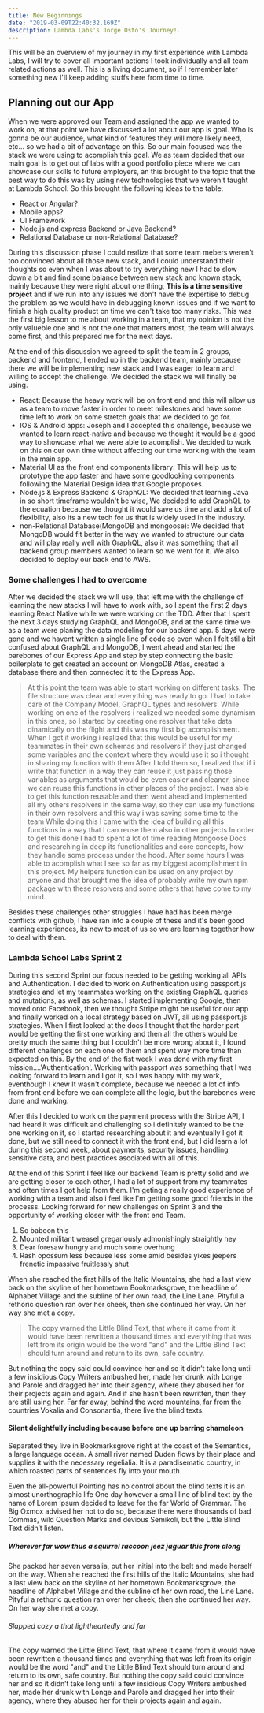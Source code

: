 ```yaml
---
title: New Beginnings
date: "2019-03-09T22:40:32.169Z"
description: Lambda Labs's Jorge Osto's Journey!.
---
```


This will be an overview of my journey in my first experience with Lambda Labs, I will try to cover all important actions I took individually and all team related actions as well. This is a living document, so if I remember later something new I'll keep adding stuffs here from time to time.

## Planning out our App

When we were approved our Team and assigned the app we wanted to work on, at that point we have discussed a lot about our app is goal. Who is gonna be our audience, what kind of features they will more likely need, etc... so we had a bit of advantage on this. So our main focused was the stack we were using to acomplish this goal. We as team decided that our main goal is to get out of labs with a good portfolio piece where we can showcase our skills to future employers, an this brought to the topic that the best way to do this was by using new technologies that we weren't taught at Lambda School. So this brought the following ideas to the table:

- React or Angular?
- Mobile apps?
- UI Framework
- Node.js and express Backend or Java Backend?
- Relational Database or non-Relational Database?

During this discussion phase I could realize that some team mebers weren't too convinced about all those new stack, and I could understand their thoughts so even when I was about to try everything new I had to slow down a bit and find some balance between new stack and known stack, mainly because they were right about one thing, **This is a time sensitive project** and if we run into any issues we don't have the expertise to debug the problem as we would have in debugging known issues and if we want to finish a high quality product on time we can't take too many risks. This was the first big lesson to me about working in a team, that my opinion is not the only valueble one and is not the one that matters most, the team will always come first, and this prepared me for the next days.

At the end of this discussion we agreed to split the team in 2 groups, backend and frontend, I ended up in the backend team, mainly because there we will be implementing new stack and I was eager to learn and willing to accept the challenge. We decided the stack we will finally be using.

- React: Because the heavy work will be on front end and this will allow us as a team to move faster in order to meet milestones and have some time left to work on some stretch goals that we decided to go for.
- IOS & Android apps: Joseph and I accepted this challenge, because we wanted to learn react-native and because we thought it would be a good way to showcase what we were able to acomplish. We decided to work on this on our own time without affecting our time working with the team in the main app.
- Material UI as the front end components library: This will help us to prototype the app faster and have some goodlooking components following the Material Design idea that Google proposes.
- Node.js & Express Backend & GraphQL: We decided that learning Java in so short timeframe wouldn't be wise, We decided to add GraphQL to the ecuation because we thought it would save us time and add a lot of flexibility, also its a new tech for us that is widely used in the industry.
- non-Relational Database(MongoDB and mongoose): We decided that MongoDB would fit better in the way we wanted to structure our data and will play really well with GraphQL, also it was something that all backend group members wanted to learn so we went for it. We also decided to deploy our back end to AWS.

### Some challenges I had to overcome

After we decided the stack we will use, that left me with the challenge of learning the new stacks I will have to work with, so I spent the first 2 days learning React Native while we were working on the TDD. After that I spent the next 3 days studying GraphQL and MongoDB, and at the same time we as a team were planing the data modeling for our backend app. 5 days were gone and we havent written a single line of code so even when I felt stil a bit confused about GraphQL and MongoDB, I went ahead and started the barebones of our Express App and step by step connecting the basic boilerplate to get  created an account on MongoDB Atlas, created a database there and then connected it to the Express App.

> At this point the team was able to start working on different tasks. The file structure was clear and everything was ready to go.
> I had to take care of the Company Model, GraphQL types and resolvers. 
> While working on one of the resolvers i realized we needed some dynamism in this ones, 
> so I started by creating one resolver that take data dinamically on the flight and this was my first big acomplishment.
> When I got it working i realized that this would be useful for my teammates in their own schemas and resolvers 
> if they just changed some variables and the context where they would use it so i thought in sharing my function with them
> After I told them so, I realized that if i write that function in a way they can reuse it just passing those variables as arguments that would be even
> easier and cleaner, since we can reuse this functions in other places of the project.
> I was able to get this function reusable and then went ahead and implemented all my others resolvers in the same way,
> so they can use my functions in their own resolvers and this way i was saving some time to the team
> While doing this I came with the idea of building all this functions in a way that I can reuse them also in other projects
> In order to get this done I had to spent a lot of time reading Mongoose Docs and researching in deep its functionalities and core concepts,
> how they handle some process under the hood. After some hours I was able to acomplish what I see so far
> as my biggest acomplishment in this project. My helpers function can be used on any project by anyone
> and that brought me the idea of probably write my own npm package with these resolvers and some others that have come to my mind.

Besides these challenges other struggles I have had has been merge conflicts with github, I have ran into a couple of these and it's been good learning experiences, its new to most of us so we are learning together how to deal with them.

### Lambda School Labs Sprint 2

During this second Sprint our focus needed to be getting working all APIs and Authentication. I decided to work on Authentication using passport.js strategies and let my teammates working on the existing GraphQL queries and mutations, as well as schemas. I started implementing Google, then moved onto Facebook, then we thought Stripe might be useful for our app and finally worked on a local strategy based on JWT, all using passport.js strategies. When I first looked at the docs I thought that the harder part would be getting the first one working and then all the others would be pretty much the same thing but I couldn't be more wrong about it, I found different challenges on each one of them and spent way more time than expected on this. By the end of the fist week I was done with my first mission....'Authentication'. Working with passport was something that I was looking forward to learn and I got it, so I was happy with my work, eventhough I knew It wasn't complete, because we needed a lot of info from front end before we can complete all the logic, but the barebones were done and working.

After this I decided to work on the payment process with the Stripe API, I had heard it was difficult and challenging so i definitely wanted to be the one working on it, so I started researching about it and eventually I got it done, but we still need to connect it with the front end, but I did learn a lot during this second week, about payments, security issues, handling sensitive data, and best practices asociated with all of this.

At the end of this Sprint I feel like our backend Team is pretty solid and we are getting closer to each other, I had a lot of support from my teammates and often times I got help from them. I'm geting a really good experience of working with a team and also i feel like I'm getting some good friends in the processs. Looking forward for new challenges on Sprint 3 and the opportunity of working closer with the front end Team.

1.  So baboon this
2.  Mounted militant weasel gregariously admonishingly straightly hey
3.  Dear foresaw hungry and much some overhung
4.  Rash opossum less because less some amid besides yikes jeepers frenetic
    impassive fruitlessly shut

When she reached the first hills of the Italic Mountains, she had a last view
back on the skyline of her hometown Bookmarksgrove, the headline of Alphabet
Village and the subline of her own road, the Line Lane. Pityful a rethoric
question ran over her cheek, then she continued her way. On her way she met a
copy.

> The copy warned the Little Blind Text, that where it came from it would have
> been rewritten a thousand times and everything that was left from its origin
> would be the word "and" and the Little Blind Text should turn around and
> return to its own, safe country.

But nothing the copy said could convince her and so it didn’t take long until a
few insidious Copy Writers ambushed her, made her drunk with Longe and Parole
and dragged her into their agency, where they abused her for their projects
again and again. And if she hasn’t been rewritten, then they are still using
her. Far far away, behind the word mountains, far from the countries Vokalia and
Consonantia, there live the blind texts.

#### Silent delightfully including because before one up barring chameleon

Separated they live in Bookmarksgrove right at the coast of the Semantics, a
large language ocean. A small river named Duden flows by their place and
supplies it with the necessary regelialia. It is a paradisematic country, in
which roasted parts of sentences fly into your mouth.

Even the all-powerful Pointing has no control about the blind texts it is an
almost unorthographic life One day however a small line of blind text by the
name of Lorem Ipsum decided to leave for the far World of Grammar. The Big Oxmox
advised her not to do so, because there were thousands of bad Commas, wild
Question Marks and devious Semikoli, but the Little Blind Text didn’t listen.

##### Wherever far wow thus a squirrel raccoon jeez jaguar this from along

She packed her seven versalia, put her initial into the belt and made herself on
the way. When she reached the first hills of the Italic Mountains, she had a
last view back on the skyline of her hometown Bookmarksgrove, the headline of
Alphabet Village and the subline of her own road, the Line Lane. Pityful a
rethoric question ran over her cheek, then she continued her way. On her way she
met a copy.

###### Slapped cozy a that lightheartedly and far

The copy warned the Little Blind Text, that where it came from it would have
been rewritten a thousand times and everything that was left from its origin
would be the word "and" and the Little Blind Text should turn around and return
to its own, safe country. But nothing the copy said could convince her and so it
didn’t take long until a few insidious Copy Writers ambushed her, made her drunk
with Longe and Parole and dragged her into their agency, where they abused her
for their projects again and again.
